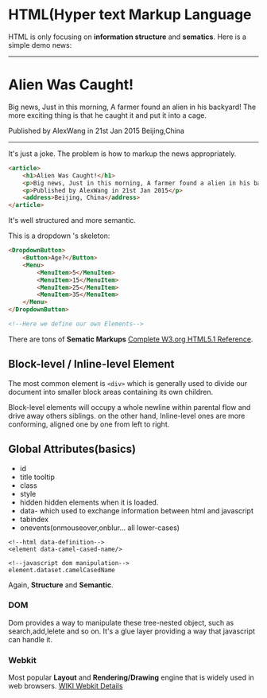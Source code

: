 # HTML(Hyper text Markup Language
HTML is only focusing on **information structure** and **sematics**. Here is a simple demo news:


*************
<h1>Alien Was Caught!</h1>
Big news, Just in this morning, A farmer found an alien in his backyard! The more exciting thing is that he caught it and put it into a cage.

Published by AlexWang in 21st Jan 2015 Beijing,China
*************

It's just a joke. The problem is how to markup the news appropriately.

``` html
<article>
    <h1>Alien Was Caught!</h1>
    <p>Big news, Just in this morning, A farmer found a alien in his backyard! The more exciting thing is that He caught it and put it into a cage.</p>
    <p>Published by AlexWang in 21st Jan 2015</p>
    <address>Beijing, China</address>
</article>
```
It's well structured and more semantic.

This is a dropdown 's skeleton:
```html
<DropdownButton>
    <Button>Age?</Button>
    <Menu>
        <MenuItem>5</MenuItem>
        <MenuItem>15</MenuItem>
        <MenuItem>25</MenuItem>
        <MenuItem>35</MenuItem>
    </Menu>
</DropdownButton>

<!--Here we define our own Elements-->
```

There are tons of **Sematic Markups** [Complete W3.org HTML5.1 Reference](http://www.w3.org/html/wg/drafts/).

## Block-level / Inline-level Element
The most common element is `<div>` which is generally used to divide our document into smaller block areas containing its own children.

Block-level elements will occupy a whole newline within parental flow and drive away others siblings. on the other hand, Inline-level ones are more conforming, aligned one by one from left to right.

## Global Attributes(basics)
* id
* title tooltip
* class
* style 
* hidden hidden elements when it is loaded.
* data- which used to exchange information between html and javascript
* tabindex
* onevents(onmouseover,onblur... all lower-cases)

```
<!--html data-definition-->
<element data-camel-cased-name/>

<!--javascript dom manipulation-->
element.dataset.camelCasedName 
```

Again, **Structure** and **Semantic**.

### DOM
Dom provides a way to manipulate these tree-nested object, such as search,add,lelete and so on. It's a glue layer providing a way that javascript can handle it.

### Webkit
Most popular **Layout** and **Rendering/Drawing** engine that is widely used in web browsers. [WIKI  Webkit Details](https://en.wikipedia.org/wiki/WebKit)